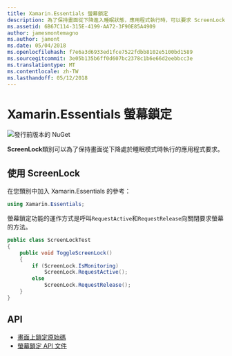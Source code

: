 ```yaml
---
title: Xamarin.Essentials 螢幕鎖定
description: 為了保持畫面從下降進入睡眠狀態，應用程式執行時，可以要求 ScreenLock 類別。
ms.assetid: 6B67C114-315E-4199-AA72-3F90E85A4909
author: jamesmontemagno
ms.author: jamont
ms.date: 05/04/2018
ms.openlocfilehash: f7e6a3d6933ed1fce7522fdbb8102e5100bd1589
ms.sourcegitcommit: 3e05b135b6ff0d607bc2378c1b6e66d2eebbcc3e
ms.translationtype: MT
ms.contentlocale: zh-TW
ms.lasthandoff: 05/12/2018
---
```

# <a name="xamarinessentials-screen-lock"></a>Xamarin.Essentials 螢幕鎖定

![發行前版本的 NuGet](~/media/shared/pre-release.png)

**ScreenLock**類別可以為了保持畫面從下降處於睡眠模式時執行的應用程式要求。

## <a name="using-screenlock"></a>使用 ScreenLock

在您類別中加入 Xamarin.Essentials 的參考：

```csharp
using Xamarin.Essentials;
```

螢幕鎖定功能的運作方式是呼叫`RequestActive`和`RequestRelease`向關閉要求螢幕的方法。

```csharp
public class ScreenLockTest
{
    public void ToggleScreenLock()
    {
        if (ScreenLock.IsMonitoring)
            ScreenLock.RequestActive();
        else
            ScreenLock.RequestRelease();
    }
}
```

## <a name="api"></a>API

- [畫面上鎖定原始碼](https://github.com/xamarin/Essentials/tree/master/Xamarin.Essentials/ScreenLock)
- [螢幕鎖定 API 文件](xref:Xamarin.Essentials.ScreenLock)
